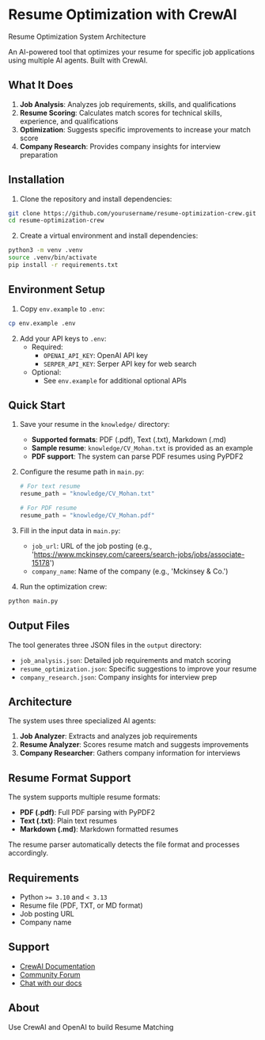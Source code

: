 # Resume Optimization with CrewAI

Resume Optimization System Architecture

An AI-powered tool that optimizes your resume for specific job applications using multiple AI agents. Built with CrewAI.

## What It Does

1. **Job Analysis**: Analyzes job requirements, skills, and qualifications
2. **Resume Scoring**: Calculates match scores for technical skills, experience, and qualifications
3. **Optimization**: Suggests specific improvements to increase your match score
4. **Company Research**: Provides company insights for interview preparation

## Installation

1. Clone the repository and install dependencies:
```bash
git clone https://github.com/yourusername/resume-optimization-crew.git
cd resume-optimization-crew
```

2. Create a virtual environment and install dependencies:
```bash
python3 -m venv .venv
source .venv/bin/activate
pip install -r requirements.txt
```

## Environment Setup

1. Copy `env.example` to `.env`:
```bash
cp env.example .env
```

2. Add your API keys to `.env`:
   * Required:
     * `OPENAI_API_KEY`: OpenAI API key
     * `SERPER_API_KEY`: Serper API key for web search
   * Optional:
     * See `env.example` for additional optional APIs

## Quick Start

1. Save your resume in the `knowledge/` directory:
   * **Supported formats**: PDF (.pdf), Text (.txt), Markdown (.md)
   * **Sample resume**: `knowledge/CV_Mohan.txt` is provided as an example
   * **PDF support**: The system can parse PDF resumes using PyPDF2

2. Configure the resume path in `main.py`:
   ```python
   # For text resume
   resume_path = "knowledge/CV_Mohan.txt"
   
   # For PDF resume
   resume_path = "knowledge/CV_Mohan.pdf"
   ```

3. Fill in the input data in `main.py`:
   * `job_url`: URL of the job posting (e.g., 'https://www.mckinsey.com/careers/search-jobs/jobs/associate-15178')
   * `company_name`: Name of the company (e.g., 'Mckinsey & Co.')

4. Run the optimization crew:
```bash
python main.py
```

## Output Files

The tool generates three JSON files in the `output` directory:

* `job_analysis.json`: Detailed job requirements and match scoring
* `resume_optimization.json`: Specific suggestions to improve your resume
* `company_research.json`: Company insights for interview prep

## Architecture

The system uses three specialized AI agents:

1. **Job Analyzer**: Extracts and analyzes job requirements
2. **Resume Analyzer**: Scores resume match and suggests improvements
3. **Company Researcher**: Gathers company information for interviews

## Resume Format Support

The system supports multiple resume formats:

- **PDF (.pdf)**: Full PDF parsing with PyPDF2
- **Text (.txt)**: Plain text resumes
- **Markdown (.md)**: Markdown formatted resumes

The resume parser automatically detects the file format and processes accordingly.

## Requirements

* Python `>= 3.10` and `< 3.13`
* Resume file (PDF, TXT, or MD format)
* Job posting URL
* Company name

## Support

* [CrewAI Documentation](https://docs.crewai.com/)
* [Community Forum](https://community.crewai.com/)
* [Chat with our docs](https://docs.crewai.com/)

## About

Use CrewAI and OpenAI to build Resume Matching 